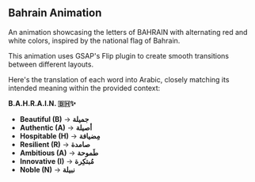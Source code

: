 Bahrain Animation
----------------

An animation showcasing the letters of BAHRAIN with alternating red and white colors, inspired by the national flag of Bahrain.

This animation uses GSAP's Flip plugin to create smooth transitions between different layouts.

Here's the translation of each word into Arabic, closely matching its intended meaning within the provided context:

**B.A.H.R.A.I.N. 🇧🇭✨**

- **Beautiful (B)** → **جميلة**
- **Authentic (A)** → **أصيلة**
- **Hospitable (H)** → **مِضيافة**
- **Resilient (R)** → **صامدة**
- **Ambitious (A)** → **طَموحة**
- **Innovative (I)** → **مُبتكِرة**
- **Noble (N)** → **نبيلة**

